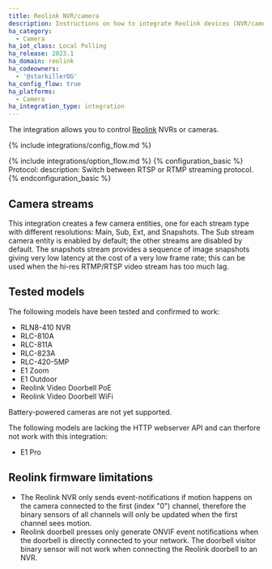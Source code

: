 ```yaml
---
title: Reolink NVR/camera
description: Instructions on how to integrate Reolink devices (NVR/cameras) into Home Assistant.
ha_category:
  - Camera
ha_iot_class: Local Polling
ha_release: 2023.1
ha_domain: reolink
ha_codeowners:
  - '@starkillerOG'
ha_config_flow: true
ha_platforms:
  - Camera
ha_integration_type: integration
---
```


The integration allows you to control [Reolink](https://reolink.com/) NVRs or cameras.

{% include integrations/config_flow.md %}

{% include integrations/option_flow.md %}
{% configuration_basic %}
Protocol:
  description: Switch between RTSP or RTMP streaming protocol. 
{% endconfiguration_basic %}

## Camera streams

This integration creates a few camera entities, one for each stream type with different resolutions: Main, Sub, Ext, and Snapshots.
The Sub stream camera entity is enabled by default; the other streams are disabled by default.
The snapshots stream provides a sequence of image snapshots giving very low latency at the cost of a very low frame rate; this can be used when the hi-res RTMP/RTSP video stream has too much lag.

## Tested models

The following models have been tested and confirmed to work:

- RLN8-410 NVR
- RLC-810A
- RLC-811A
- RLC-823A
- RLC-420-5MP
- E1 Zoom
- E1 Outdoor
- Reolink Video Doorbell PoE
- Reolink Video Doorbell WiFi

Battery-powered cameras are not yet supported.

The following models are lacking the HTTP webserver API and can therfore not work with this integration:
- E1 Pro

## Reolink firmware limitations

- The Reolink NVR only sends event-notifications if motion happens on the camera connected to the first (index "0") channel, therefore the binary sensors of all channels will only be updated when the first channel sees motion.
- Reolink doorbell presses only generate ONVIF event notifications when the doorbell is directly connected to your network. The doorbell visitor binary sensor will not work when connecting the Reolink doorbell to an NVR.
